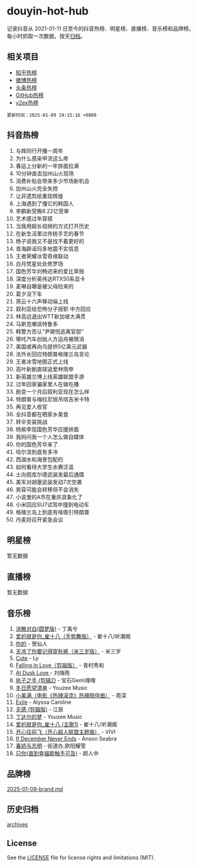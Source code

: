 # douyin-hot-hub

记录抖音从 2021-01-11 日至今的抖音热榜、明星榜、直播榜、音乐榜和品牌榜。每小时抓取一次数据，按天[归档](archives)。

## 相关项目

- [知乎热榜](https://github.com/lonnyzhang423/zhihu-hot-hub)
- [微博热榜](https://github.com/lonnyzhang423/weibo-hot-hub)
- [头条热榜](https://github.com/lonnyzhang423/toutiao-hot-hub)
- [GitHub热榜](https://github.com/lonnyzhang423/github-hot-hub)
- [v2ex热榜](https://github.com/lonnyzhang423/v2ex-hot-hub)


`更新时间：2025-01-09 19:15:16 +0800`

## 抖音热榜

1. 与辉同行开播一周年
1. 为什么感染甲流这么疼
1. 春运上分新的一年排面拉满
1. 10分钟直击加州山火现场
1. 消费补贴会带来多少市场新机会
1. 加州山火完全失控
1. 让非遗剪纸重现辉煌
1. 上海遇到了懂它的韩国人
1. 李鹏新受贿8.22亿受审
1. 艺术感过年穿搭
1. 当我用超长视频的方式打开历史
1. 在新生活里过传统手艺的春节
1. 杨子说我又不是找不着更好的
1. 青海辟谣玛多地震不实信息
1. 王者荣耀冰雪奇缘联动
1. 白月梵星处处修罗场
1. 国色芳华刘畅迟来的爱比草贱
1. 深度分析英伟达RTX50系显卡
1. 麦琳自曝是被父母捡来的
1. 葛夕没下车
1. 燕云十六声移动端上线
1. 叙利亚给恐怖分子授职 中方回应
1. 林高远退出WTT新加坡大满贯
1. 马斯克嘲讽特鲁多
1. 韩警方否认“尹锡悦逃离官邸”
1. 哪吒汽车创始人方运舟被限消
1. 美国或再向乌提供5亿美元武器
1. 法外长回应特朗普格陵兰岛言论
1. 王者冰雪地图正式上线
1. 高叶新剧直球追爱林雨申
1. 新英雄兰博上线英雄联盟手游
1. 过年回家骗家里人在做吃播
1. 剧变一个月后叙利亚现在怎么样
1. 特朗普与梅拉尼娅吊唁吉米卡特
1. 再见爱人收官
1. 全抖音都在晒家乡美食
1. 转伞变装挑战
1. 杨紫李现国色芳华应援排面
1. 我妈问我一个人怎么做自媒体
1. 你的国色芳华来了
1. 哈尔滨到底有多冷
1. 西湖水和海景包配的
1. 如何看待大学生水赛泛滥
1. 土向叙库尔德武装发最后通牒
1. 美军对胡塞武装发动7次空袭
1. 笑容可能会转移但不会消失
1. 小说里的A市在重庆具象化了
1. 小米回应SU7试驾中撞到电动车
1. 格陵兰岛上到底有啥吸引特朗普
1. 丹麦将召开紧急会议

## 明星榜

暂无数据

## 直播榜

暂无数据

## 音乐榜

1. [消散对白(圆梦版)](https://sf5-hl-cdn-tos.douyinstatic.com/obj/tos-cn-ve-2774/og4jB5I5IizzoZVAAAzWgBMAsMDWoArfwBOiFs) - 丁禹兮
1. [爱的就是你_崔十八（手势舞版）](https://sf5-hl-cdn-tos.douyinstatic.com/obj/tos-cn-ve-2774/oApB2AigNyB4sTw7JhBOikMAf0oDJzMWBuIrgm) - 崔十八/听潮阁
1. [你的](https://sf5-hl-cdn-tos.douyinstatic.com/obj/tos-cn-ve-2774/oYuIeKf42jB7sEV6B2upMdpYAgfrQWj0FeRegh) - 贺仙人
1. [天冷了你要记得穿秋裤（米三岁版）](https://sf5-hl-cdn-tos.douyinstatic.com/obj/tos-cn-ve-2774/oQlIwVIDWiZ6BQilAorS7MA0AgCkQDvcZAdm1) - 米三岁
1. [Cute](https://sf5-hl-cdn-tos.douyinstatic.com/obj/tos-cn-ve-2774/o4IbIzHWKAAB4wsS5qMBRiiAlEBGTpQRNfFvuo) - Ly
1. [Falling In Love（剪辑版）](https://sf6-cdn-tos.douyinstatic.com/obj/tos-cn-ve-2774/o8ajpA8zzgBPahbBIO8AcKGBLJezFCRd1wfP9f) - 青村秀和
1. [ At Dusk  Love ](https://sf5-hl-cdn-tos.douyinstatic.com/obj/tos-cn-ve-2774/o8CrpCf5CaYgI4ZrtQgMQAFEfuGqNnRSDQAPBc) - 刘嗨雨
1. [执子之手 (剪辑2)](https://sf5-hl-cdn-tos.douyinstatic.com/obj/tos-cn-ve-2774/oUoZLQjCc31XzqsBnBQUNgeKtYPBcgbFDwtfcu) - 宝石Gem\哩哩
1. [冬日愿望清单](https://sf5-hl-cdn-tos.douyinstatic.com/obj/tos-cn-ve-2774/oIIgUOeamCFCVAzxN6MFRLIBlLGpUqQxeeHrLE) - Youzee Music
1. [小美满（电影《热辣滚烫》热辣陪伴曲）](https://sf5-hl-cdn-tos.douyinstatic.com/obj/tos-cn-ve-2774/o0GAn2lSgfZIDUgtevCGDQYnFg4CwnrBaxbTZL) - 周深
1. [Exile](https://sf5-hl-cdn-tos.douyinstatic.com/obj/tos-cn-ve-2774/oYj4gAQTknKE3WW0Je8KGmQ7z1cA4FefwtbufD) - Alyssa Caroline
1. [无感 (剪辑版)](https://sf3-cdn-tos.douyinstatic.com/obj/tos-cn-ve-2774/o0eIsUzJBDlQaQFC5OFlgbMEZC1TFYBftOBn6p) - 江辰
1. [丁达尔的梦](https://sf5-hl-cdn-tos.douyinstatic.com/obj/tos-cn-ve-2774/oMU3WirUZBVQkAC9ccG5P2IQirziZM2RTInUY) - Youzee Music
1. [爱的就是你_崔十八 (主歌1)](https://sf6-cdn-tos.douyinstatic.com/obj/tos-cn-ve-2774/oI5BO5DhFZ6UTcNCnZaOCBLtZ7WIMQGfgnXf5E) - 崔十八/听潮阁
1. [开心往前飞（开心超人联盟主题曲）](https://sf5-hl-cdn-tos.douyinstatic.com/obj/tos-cn-ve-2774/9d8fb7c82cf1421fb93a9fe925275e0a) - VIVI
1. [If December Never Ends](https://sf5-hl-cdn-tos.douyinstatic.com/obj/tos-cn-ve-2774/oY1IQMoTgCFIBg8RZifyqlBBt1UFgitTYmxeOS) - Anson Seabra
1. [春娇与志明](https://sf5-hl-cdn-tos.douyinstatic.com/obj/tos-cn-ve-2774/e530d8fceb7044b39707d7f9ff54add1) - 街道办,欧阳耀莹
1. [只你(直到幸福能触手可及)](https://sf5-hl-cdn-tos.douyinstatic.com/obj/tos-cn-ve-2774/o0lBkRDzFTeaVSUz3ZZSCBVtZ5DIMQGfgmEAuE) - 颜人中

## 品牌榜

[2025-01-09-brand.md](archives/2025-01-09-brand.md)

## 历史归档

[archives](archives)

## License

See the [LICENSE](LICENSE) file for license rights and limitations (MIT).

